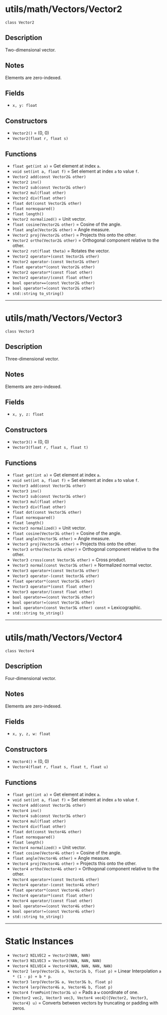# utils/math/Vectors/Vector2

`class Vector2`

## Description

Two-dimensional vector.

## Notes

Elements are zero-indexed.

## Fields

- `x, y: float`

## Constructors

- `Vector2()` = (0, 0)
- `Vector2(float r, float s)`

## Functions

- `float get(int a)` = Get element at index `a`.
- `void set(int a, float f)` = Set element at index `a` to value `f`.
- `Vector2 add(const Vector2& other)`
- `Vector2 inv()`
- `Vector2 sub(const Vector2& other)`
- `Vector2 mul(float other)`
- `Vector2 div(float other)`
- `float dot(const Vector2& other)`
- `float normsquared()`
- `float length()`
- `Vector2 normalized()` = Unit vector.
- `float cosine(Vector2& other)` = Cosine of the angle.
- `float angle(Vector2& other)` = Angle measure.
- `Vector2 proj(Vector2& other)` = Projects this onto the other.
- `Vector2 ortho(Vector2& other)` = Orthogonal component relative to the other.
- `Vector2 rot(float theta)` = Rotates the vector.
- `Vector2 operator+(const Vector2& other)`
- `Vector2 operator-(const Vector2& other)`
- `float operator*(const Vector2& other)`
- `Vector2 operator*(const float other)`
- `Vector2 operator/(const float other)`
- `bool operator==(const Vector2& other)`
- `bool operator!=(const Vector2& other)`
- `std::string to_string()`

---

# utils/math/Vectors/Vector3

`class Vector3`

## Description

Three-dimensional vector.

## Notes

Elements are zero-indexed.

## Fields

- `x, y, z: float`

## Constructors

- `Vector3()` = (0, 0)
- `Vector3(float r, float s, float t)`

## Functions

- `float get(int a)` = Get element at index `a`.
- `void set(int a, float f)` = Set element at index `a` to value `f`.
- `Vector3 add(const Vector3& other)`
- `Vector3 inv()`
- `Vector3 sub(const Vector3& other)`
- `Vector3 mul(float other)`
- `Vector3 div(float other)`
- `float dot(const Vector3& other)`
- `float normsquared()`
- `float length()`
- `Vector3 normalized()` = Unit vector.
- `float cosine(Vector3& other)` = Cosine of the angle.
- `float angle(Vector3& other)` = Angle measure.
- `Vector3 proj(Vector3& other)` = Projects this onto the other.
- `Vector3 ortho(Vector3& other)` = Orthogonal component relative to the other.
- `Vector3 cross(const Vector3& other)` = Cross product.
- `Vector3 normal(const Vector3& other)` = Normalized normal vector.
- `Vector3 operator+(const Vector3& other)`
- `Vector3 operator-(const Vector3& other)`
- `float operator*(const Vector3& other)`
- `Vector3 operator*(const float other)`
- `Vector3 operator/(const float other)`
- `bool operator==(const Vector3& other)`
- `bool operator!=(const Vector3& other)`
- `bool operator<(const Vector3& other) const` = Lexicographic.
- `std::string to_string()`

---

# utils/math/Vectors/Vector4

`class Vector4`

## Description

Four-dimensional vector.

## Notes

Elements are zero-indexed.

## Fields

- `x, y, z, w: float`

## Constructors

- `Vector4()` = (0, 0)
- `Vector4(float r, float s, float t, float u)`

## Functions

- `float get(int a)` = Get element at index `a`.
- `void set(int a, float f)` = Set element at index `a` to value `f`.
- `Vector4 add(const Vector3& other)`
- `Vector4 inv()`
- `Vector4 sub(const Vector3& other)`
- `Vector4 mul(float other)`
- `Vector4 div(float other)`
- `float dot(const Vector4& other)`
- `float normsquared()`
- `float length()`
- `Vector4 normalized()` = Unit vector.
- `float cosine(Vector4& other)` = Cosine of the angle.
- `float angle(Vector4& other)` = Angle measure.
- `Vector4 proj(Vector4& other)` = Projects this onto the other.
- `Vector4 ortho(Vector4& other)` = Orthogonal component relative to the other.
- `Vector4 operator+(const Vector4& other)`
- `Vector4 operator-(const Vector4& other)`
- `float operator*(const Vector4& other)`
- `Vector4 operator*(const float other)`
- `Vector4 operator/(const float other)`
- `bool operator==(const Vector4& other)`
- `bool operator!=(const Vector4& other)`
- `std::string to_string()`

---

# Static Instances

- `Vector2 NILVEC2 = Vector2(NAN, NAN)`
- `Vector3 NILVEC3 = Vector3(NAN, NAN, NAN)`
- `Vector4 NILVEC4 = Vector4(NAN, NAN, NAN, NAN)`
- `Vector2 lerp(Vector2& a, Vector2& b, float p)` = Linear Interpolation `a * (1 - p) + b * p`.
- `Vector3 lerp(Vector3& a, Vector3& b, float p)`
- `Vector4 lerp(Vector4& a, Vector4& b, float p)`
- `Vector4 fromPoint(Vector3& u)` = Pads a `w` coordinate of one.
- `{Vector2 vec2, Vector3 vec3, Vector4 vec4}({Vector2, Vector3, Vector4} u)` = Converts between vectors by truncating or padding with zeros.